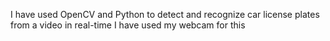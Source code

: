 I have used OpenCV and Python to detect and recognize car license plates from a video in real-time
I have used my webcam for this
